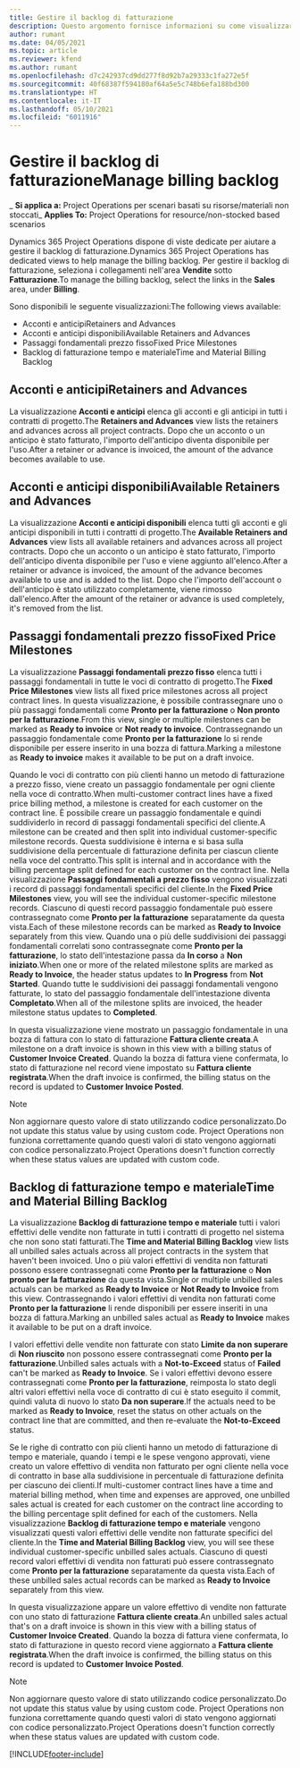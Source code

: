 ```yaml
---
title: Gestire il backlog di fatturazione
description: Questo argomento fornisce informazioni su come visualizzare e lavorare con il backlog di fatturazione in Project Operations.
author: rumant
ms.date: 04/05/2021
ms.topic: article
ms.reviewer: kfend
ms.author: rumant
ms.openlocfilehash: d7c242937cd9dd277f8d92b7a29333c1fa272e5f
ms.sourcegitcommit: 40f68387f594180af64a5e5c748b6efa188bd300
ms.translationtype: HT
ms.contentlocale: it-IT
ms.lasthandoff: 05/10/2021
ms.locfileid: "6011916"
---
```

# <a name="manage-billing-backlog"></a><span data-ttu-id="fc33c-103">Gestire il backlog di fatturazione</span><span class="sxs-lookup"><span data-stu-id="fc33c-103">Manage billing backlog</span></span>

<span data-ttu-id="fc33c-104">_ **Si applica a:** Project Operations per scenari basati su risorse/materiali non stoccati</span><span class="sxs-lookup"><span data-stu-id="fc33c-104">_ **Applies To:** Project Operations for resource/non-stocked based scenarios</span></span>

<span data-ttu-id="fc33c-105">Dynamics 365 Project Operations dispone di viste dedicate per aiutare a gestire il backlog di fatturazione.</span><span class="sxs-lookup"><span data-stu-id="fc33c-105">Dynamics 365 Project Operations has dedicated views to help manage the billing backlog.</span></span> <span data-ttu-id="fc33c-106">Per gestire il backlog di fatturazione, seleziona i collegamenti nell'area **Vendite** sotto **Fatturazione**.</span><span class="sxs-lookup"><span data-stu-id="fc33c-106">To manage the billing backlog, select the links in the **Sales** area, under **Billing**.</span></span> 

<span data-ttu-id="fc33c-107">Sono disponibili le seguente visualizzazioni:</span><span class="sxs-lookup"><span data-stu-id="fc33c-107">The following views available:</span></span>

- <span data-ttu-id="fc33c-108">Acconti e anticipi</span><span class="sxs-lookup"><span data-stu-id="fc33c-108">Retainers and Advances</span></span>
- <span data-ttu-id="fc33c-109">Acconti e anticipi disponibili</span><span class="sxs-lookup"><span data-stu-id="fc33c-109">Available Retainers and Advances</span></span>
- <span data-ttu-id="fc33c-110">Passaggi fondamentali prezzo fisso</span><span class="sxs-lookup"><span data-stu-id="fc33c-110">Fixed Price Milestones</span></span>
- <span data-ttu-id="fc33c-111">Backlog di fatturazione tempo e materiale</span><span class="sxs-lookup"><span data-stu-id="fc33c-111">Time and Material Billing Backlog</span></span>

## <a name="retainers-and-advances"></a><span data-ttu-id="fc33c-112">Acconti e anticipi</span><span class="sxs-lookup"><span data-stu-id="fc33c-112">Retainers and Advances</span></span>

<span data-ttu-id="fc33c-113">La visualizzazione **Acconti e anticipi** elenca gli acconti e gli anticipi in tutti i contratti di progetto.</span><span class="sxs-lookup"><span data-stu-id="fc33c-113">The **Retainers and Advances** view lists the retainers and advances across all project contracts.</span></span> <span data-ttu-id="fc33c-114">Dopo che un acconto o un anticipo è stato fatturato, l'importo dell'anticipo diventa disponibile per l'uso.</span><span class="sxs-lookup"><span data-stu-id="fc33c-114">After a retainer or advance is invoiced, the amount of the advance becomes available to use.</span></span>

## <a name="available-retainers-and-advances"></a><span data-ttu-id="fc33c-115">Acconti e anticipi disponibili</span><span class="sxs-lookup"><span data-stu-id="fc33c-115">Available Retainers and Advances</span></span>

<span data-ttu-id="fc33c-116">La visualizzazione **Acconti e anticipi disponibili** elenca tutti gli acconti e gli anticipi disponibili in tutti i contratti di progetto.</span><span class="sxs-lookup"><span data-stu-id="fc33c-116">The **Available Retainers and Advances** view lists all available retainers and advances across all project contracts.</span></span> <span data-ttu-id="fc33c-117">Dopo che un acconto o un anticipo è stato fatturato, l'importo dell'anticipo diventa disponibile per l'uso e viene aggiunto all'elenco.</span><span class="sxs-lookup"><span data-stu-id="fc33c-117">After a retainer or advance is invoiced, the amount of the advance becomes available to use and is added to the list.</span></span> <span data-ttu-id="fc33c-118">Dopo che l'importo dell'account o dell'anticipo è stato utilizzato completamente, viene rimosso dall'elenco.</span><span class="sxs-lookup"><span data-stu-id="fc33c-118">After the amount of the retainer or advance is used completely, it's removed from the list.</span></span>

## <a name="fixed-price-milestones"></a><span data-ttu-id="fc33c-119">Passaggi fondamentali prezzo fisso</span><span class="sxs-lookup"><span data-stu-id="fc33c-119">Fixed Price Milestones</span></span>

<span data-ttu-id="fc33c-120">La visualizzazione **Passaggi fondamentali prezzo fisso** elenca tutti i passaggi fondamentali in tutte le voci di contratto di progetto.</span><span class="sxs-lookup"><span data-stu-id="fc33c-120">The **Fixed Price Milestones** view lists all fixed price milestones across all project contract lines.</span></span> <span data-ttu-id="fc33c-121">In questa visualizzazione, è possibile contrassegnare uno o più passaggi fondamentali come **Pronto per la fatturazione** o **Non pronto per la fatturazione**.</span><span class="sxs-lookup"><span data-stu-id="fc33c-121">From this view, single or multiple milestones can be marked as **Ready to invoice** or **Not ready to invoice**.</span></span> <span data-ttu-id="fc33c-122">Contrassegnando un passaggio fondamentale come **Pronto per la fatturazione** lo si rende disponibile per essere inserito in una bozza di fattura.</span><span class="sxs-lookup"><span data-stu-id="fc33c-122">Marking a milestone as **Ready to invoice** makes it available to be put on a draft invoice.</span></span>

<span data-ttu-id="fc33c-123">Quando le voci di contratto con più clienti hanno un metodo di fatturazione a prezzo fisso, viene creato un passaggio fondamentale per ogni cliente nella voce di contratto.</span><span class="sxs-lookup"><span data-stu-id="fc33c-123">When multi-customer contract lines have a fixed price billing method, a milestone is created for each customer on the contract line.</span></span> <span data-ttu-id="fc33c-124">È possibile creare un passaggio fondamentale e quindi suddividerlo in record di passaggi fondamentali specifici del cliente.</span><span class="sxs-lookup"><span data-stu-id="fc33c-124">A milestone can be created and then split into individual customer-specific milestone records.</span></span> <span data-ttu-id="fc33c-125">Questa suddivisione è interna e si basa sulla suddivisione della percentuale di fatturazione definita per ciascun cliente nella voce del contratto.</span><span class="sxs-lookup"><span data-stu-id="fc33c-125">This split is internal and in accordance with the billing percentage split defined for each customer on the contract line.</span></span> <span data-ttu-id="fc33c-126">Nella visualizzazione **Passaggi fondamentali a prezzo fisso** vengono visualizzati i record di passaggi fondamentali specifici del cliente.</span><span class="sxs-lookup"><span data-stu-id="fc33c-126">In the **Fixed Price Milestones** view, you will see the individual customer-specific milestone records.</span></span> <span data-ttu-id="fc33c-127">Ciascuno di questi record passaggio fondamentale può essere contrassegnato come **Pronto per la fatturazione** separatamente da questa vista.</span><span class="sxs-lookup"><span data-stu-id="fc33c-127">Each of these milestone records can be marked as **Ready to Invoice** separately from this view.</span></span> <span data-ttu-id="fc33c-128">Quando una o più delle suddivisioni dei passaggi fondamentali correlati sono contrassegnate come **Pronto per la fatturazione**, lo stato dell'intestazione passa da **In corso** a **Non iniziato**.</span><span class="sxs-lookup"><span data-stu-id="fc33c-128">When one or more of the related milestone splits are marked as **Ready to Invoice**, the header status updates to **In Progress** from **Not Started**.</span></span> <span data-ttu-id="fc33c-129">Quando tutte le suddivisioni dei passaggi fondamentali vengono fatturate, lo stato del passaggio fondamentale dell'intestazione diventa **Completato**.</span><span class="sxs-lookup"><span data-stu-id="fc33c-129">When all of the milestone splits are invoiced, the header milestone status updates to **Completed**.</span></span>

<span data-ttu-id="fc33c-130">In questa visualizzazione viene mostrato un passaggio fondamentale in una bozza di fattura con lo stato di fatturazione **Fattura cliente creata**.</span><span class="sxs-lookup"><span data-stu-id="fc33c-130">A milestone on a draft invoice is shown in this view with a billing status of **Customer Invoice Created**.</span></span> <span data-ttu-id="fc33c-131">Quando la bozza di fattura viene confermata, lo stato di fatturazione nel record viene impostato su **Fattura cliente registrata**.</span><span class="sxs-lookup"><span data-stu-id="fc33c-131">When the draft invoice is confirmed, the billing status on the record is updated to **Customer Invoice Posted**.</span></span> 

> [!NOTE] 
> <span data-ttu-id="fc33c-132">Non aggiornare questo valore di stato utilizzando codice personalizzato.</span><span class="sxs-lookup"><span data-stu-id="fc33c-132">Do not update this status value by using custom code.</span></span> <span data-ttu-id="fc33c-133">Project Operations non funziona correttamente quando questi valori di stato vengono aggiornati con codice personalizzato.</span><span class="sxs-lookup"><span data-stu-id="fc33c-133">Project Operations doesn't function correctly when these status values are updated with custom code.</span></span>

## <a name="time-and-material-billing-backlog"></a><span data-ttu-id="fc33c-134">Backlog di fatturazione tempo e materiale</span><span class="sxs-lookup"><span data-stu-id="fc33c-134">Time and Material Billing Backlog</span></span>

<span data-ttu-id="fc33c-135">La visualizzazione **Backlog di fatturazione tempo e materiale** tutti i valori effettivi delle vendite non fatturate in tutti i contratti di progetto nel sistema che non sono stati fatturati.</span><span class="sxs-lookup"><span data-stu-id="fc33c-135">The **Time and Material Billing Backlog** view lists all unbilled sales actuals across all project contracts in the system that haven't been invoiced.</span></span> <span data-ttu-id="fc33c-136">Uno o più valori effettivi di vendita non fatturati possono essere contrassegnati come **Pronto per la fatturazione** o **Non pronto per la fatturazione** da questa vista.</span><span class="sxs-lookup"><span data-stu-id="fc33c-136">Single or multiple unbilled sales actuals can be marked as **Ready to Invoice** or **Not Ready to Invoice** from this view.</span></span> <span data-ttu-id="fc33c-137">Contrassegnando i valori effettivi di vendita non fatturati come **Pronto per la fatturazione** li rende disponibili per essere inseriti in una bozza di fattura.</span><span class="sxs-lookup"><span data-stu-id="fc33c-137">Marking an unbilled sales actual as **Ready to Invoice** makes it available to be put on a draft invoice.</span></span>

<span data-ttu-id="fc33c-138">I valori effettivi delle vendite non fatturate con stato **Limite da non superare** di **Non riuscito** non possono essere contrassegnati come **Pronto per la fatturazione**.</span><span class="sxs-lookup"><span data-stu-id="fc33c-138">Unbilled sales actuals with a **Not-to-Exceed** status of **Failed** can't be marked as **Ready to Invoice**.</span></span> <span data-ttu-id="fc33c-139">Se i valori effettivi devono essere contrassegnati come **Pronto per la fatturazione**, reimposta lo stato degli altri valori effettivi nella voce di contratto di cui è stato eseguito il commit, quindi valuta di nuovo lo stato **Da non superare**.</span><span class="sxs-lookup"><span data-stu-id="fc33c-139">If the actuals need to be marked as **Ready to Invoice**, reset the status on other actuals on the contract line that are committed, and then re-evaluate the **Not-to-Exceed** status.</span></span>

<span data-ttu-id="fc33c-140">Se le righe di contratto con più clienti hanno un metodo di fatturazione di tempo e materiale, quando i tempi e le spese vengono approvati, viene creato un valore effettivo di vendita non fatturato per ogni cliente nella voce di contratto in base alla suddivisione in percentuale di fatturazione definita per ciascuno dei clienti.</span><span class="sxs-lookup"><span data-stu-id="fc33c-140">If multi-customer contract lines have a time and material billing method, when time and expenses are approved, one unbilled sales actual is created for each customer on the contract line according to the billing percentage split defined for each of the customers.</span></span> <span data-ttu-id="fc33c-141">Nella visualizzazione **Backlog di fatturazione tempo e materiale** vengono visualizzati questi valori effettivi delle vendite non fatturate specifici del cliente.</span><span class="sxs-lookup"><span data-stu-id="fc33c-141">In the **Time and Material Billing Backlog** view, you will see these individual customer-specific unbilled sales actuals.</span></span> <span data-ttu-id="fc33c-142">Ciascuno di questi record valori effettivi di vendita non fatturati può essere contrassegnato come **Pronto per la fatturazione** separatamente da questa vista.</span><span class="sxs-lookup"><span data-stu-id="fc33c-142">Each of these unbilled sales actual records can be marked as **Ready to Invoice** separately from this view.</span></span>

<span data-ttu-id="fc33c-143">In questa visualizzazione appare un valore effettivo di vendite non fatturate con uno stato di fatturazione **Fattura cliente creata**.</span><span class="sxs-lookup"><span data-stu-id="fc33c-143">An unbilled sales actual that's on a draft invoice is shown in this view with a billing status of **Customer Invoice Created**.</span></span> <span data-ttu-id="fc33c-144">Quando la bozza di fattura viene confermata, lo stato di fatturazione in questo record viene aggiornato a **Fattura cliente registrata**.</span><span class="sxs-lookup"><span data-stu-id="fc33c-144">When the draft invoice is confirmed, the billing status on this record is updated to **Customer Invoice Posted**.</span></span> 

> [!NOTE] 
> <span data-ttu-id="fc33c-145">Non aggiornare questo valore di stato utilizzando codice personalizzato.</span><span class="sxs-lookup"><span data-stu-id="fc33c-145">Do not update this status value by using custom code.</span></span> <span data-ttu-id="fc33c-146">Project Operations non funziona correttamente quando questi valori di stato vengono aggiornati con codice personalizzato.</span><span class="sxs-lookup"><span data-stu-id="fc33c-146">Project Operations doesn't function correctly when these status values are updated with custom code.</span></span>


[!INCLUDE[footer-include](../includes/footer-banner.md)]
